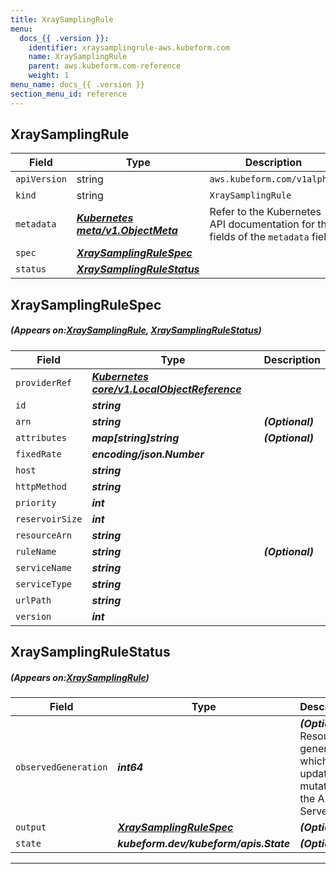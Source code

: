 ```yaml
---
title: XraySamplingRule
menu:
  docs_{{ .version }}:
    identifier: xraysamplingrule-aws.kubeform.com
    name: XraySamplingRule
    parent: aws.kubeform.com-reference
    weight: 1
menu_name: docs_{{ .version }}
section_menu_id: reference
---
```


## XraySamplingRule
| Field | Type | Description |
| ------ | ----- | ----------- |
| `apiVersion` | string | `aws.kubeform.com/v1alpha1` |
|    `kind` | string | `XraySamplingRule` |
| `metadata` | ***[Kubernetes meta/v1.ObjectMeta](https://kubernetes.io/docs/reference/generated/kubernetes-api/v1.13/#objectmeta-v1-meta)***|Refer to the Kubernetes API documentation for the fields of the `metadata` field.|
| `spec` | ***[XraySamplingRuleSpec](#XraySamplingRuleSpec)***||
| `status` | ***[XraySamplingRuleStatus](#XraySamplingRuleStatus)***||
## XraySamplingRuleSpec
##### (Appears on:[XraySamplingRule](#XraySamplingRule), [XraySamplingRuleStatus](#XraySamplingRuleStatus))
| Field | Type | Description |
| ------ | ----- | ----------- |
| `providerRef` | ***[Kubernetes core/v1.LocalObjectReference](https://kubernetes.io/docs/reference/generated/kubernetes-api/v1.13/#localobjectreference-v1-core)***||
| `id` | ***string***||
| `arn` | ***string***| ***(Optional)*** |
| `attributes` | ***map[string]string***| ***(Optional)*** |
| `fixedRate` | ***encoding/json.Number***||
| `host` | ***string***||
| `httpMethod` | ***string***||
| `priority` | ***int***||
| `reservoirSize` | ***int***||
| `resourceArn` | ***string***||
| `ruleName` | ***string***| ***(Optional)*** |
| `serviceName` | ***string***||
| `serviceType` | ***string***||
| `urlPath` | ***string***||
| `version` | ***int***||
## XraySamplingRuleStatus
##### (Appears on:[XraySamplingRule](#XraySamplingRule))
| Field | Type | Description |
| ------ | ----- | ----------- |
| `observedGeneration` | ***int64***| ***(Optional)*** Resource generation, which is updated on mutation by the API Server.|
| `output` | ***[XraySamplingRuleSpec](#XraySamplingRuleSpec)***| ***(Optional)*** |
| `state` | ***kubeform.dev/kubeform/apis.State***| ***(Optional)*** |
---
